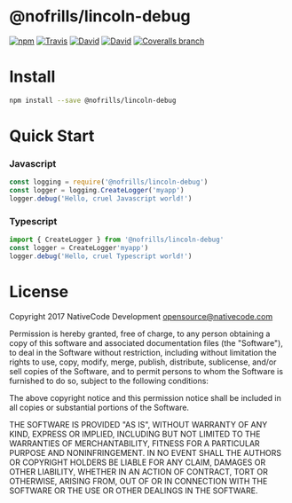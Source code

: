 # @nofrills/lincoln-debug

[![npm](https://img.shields.io/npm/v/@nofrills/lincoln-debug.svg?style=flat-square)](https://www.npmjs.com/package/@nofrills/lincoln-debug)
[![Travis](https://img.shields.io/travis/nativecode-dev/nofrills-lincoln-debug.svg?style=flat-square&label=travis)](https://travis-ci.org/nativecode-dev/nofrills-lincoln-debug)
[![David](https://img.shields.io/david/nativecode-dev/nofrills-lincoln-debug.svg?style=flat-square&label=deps)](https://www.npmjs.com/package/@nofrills/lincoln-debug)
[![David](https://img.shields.io/david/dev/nativecode-dev/nofrills-lincoln-debug.svg?style=flat-square&label=devdeps)](https://www.npmjs.com/package/@nofrills/lincoln-debug)
[![Coveralls branch](https://img.shields.io/coveralls/nativecode-dev/nofrills-lincoln-debug/master.svg?style=flat-square)](https://coveralls.io/r/nativecode-dev/nofrills-lincoln-debug?branch=master)

# Install

```bash
npm install --save @nofrills/lincoln-debug
```

# Quick Start

### Javascript

```javascript
const logging = require('@nofrills/lincoln-debug')
const logger = logging.CreateLogger('myapp')
logger.debug('Hello, cruel Javascript world!')
```

### Typescript

```typescript
import { CreateLogger } from '@nofrills/lincoln-debug'
const logger = CreateLogger'myapp')
logger.debug('Hello, cruel Typescript world!')
```

# License
Copyright 2017 NativeCode Development <opensource@nativecode.com>

Permission is hereby granted, free of charge, to any person obtaining a copy of this software and associated
documentation files (the "Software"), to deal in the Software without restriction, including without
limitation the rights to use, copy, modify, merge, publish, distribute, sublicense, and/or sell copies of the
Software, and to permit persons to whom the Software is furnished to do so, subject to the following
conditions:

The above copyright notice and this permission notice shall be included in all copies or substantial portions
of the Software.

THE SOFTWARE IS PROVIDED "AS IS", WITHOUT WARRANTY OF ANY KIND, EXPRESS OR IMPLIED, INCLUDING BUT NOT LIMITED
TO THE WARRANTIES OF MERCHANTABILITY, FITNESS FOR A PARTICULAR PURPOSE AND NONINFRINGEMENT. IN NO EVENT SHALL
THE AUTHORS OR COPYRIGHT HOLDERS BE LIABLE FOR ANY CLAIM, DAMAGES OR OTHER LIABILITY, WHETHER IN AN ACTION OF
CONTRACT, TORT OR OTHERWISE, ARISING FROM, OUT OF OR IN CONNECTION WITH THE SOFTWARE OR THE USE OR OTHER
DEALINGS IN THE SOFTWARE.
